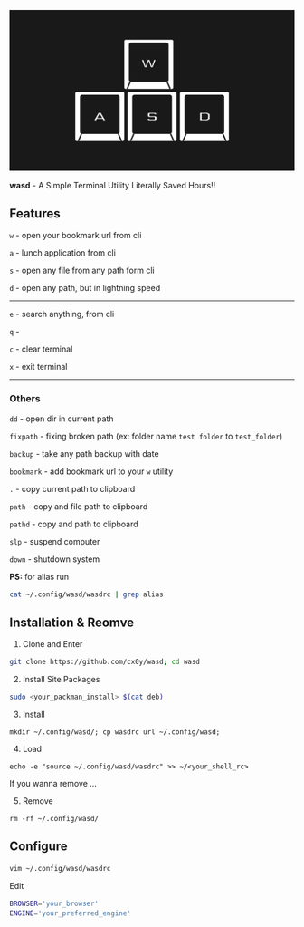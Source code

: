![](one.jpg)


<p align='canter'><b>wasd</b> - A Simple Terminal Utility Literally Saved Hours!!</p>


## Features

`w` - open your bookmark url from cli

`a` - lunch application from cli

`s` - open any file from any path form cli

`d` - open any path, but in lightning speed

---

`e` - search anything, from cli

`q` -

`c` - clear terminal

`x` - exit terminal

---
### Others

`dd` - open dir in current path

`fixpath` - fixing broken path (ex: folder name `test folder` to `test_folder`)

`backup` - take any path backup with date

`bookmark` - add bookmark url to your `w` utility

`.` - copy current path to clipboard

`path` - copy and file path to clipboard

`pathd` - copy and path to clipboard

`slp` - suspend computer

`down` - shutdown system

**PS:** for alias run

```sh
cat ~/.config/wasd/wasdrc | grep alias
```
## Installation & Reomve

1. Clone and Enter
```sh
git clone https://github.com/cx0y/wasd; cd wasd
```
2. Install Site Packages
```sh
sudo <your_packman_install> $(cat deb)
```
3. Install
```
mkdir ~/.config/wasd/; cp wasdrc url ~/.config/wasd;
```
4. Load
```
echo -e "source ~/.config/wasd/wasdrc" >> ~/<your_shell_rc>
```

If you wanna remove ...

5. Remove
```
rm -rf ~/.config/wasd/
```

## Configure

```sh
vim ~/.config/wasd/wasdrc
```
Edit
```sh
BROWSER='your_browser'
ENGINE='your_preferred_engine'
```
